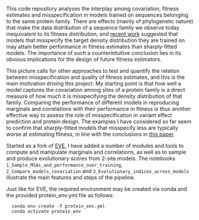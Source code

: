 This code repository analyses the interplay among covariation, fitness estimates and misspecification in models trained on sequences belonging to the same protein family. There are effects (mainly of phylogenetic nature) that make the data distribution of a sequence family we observe today inequivalent to its fitness distribution, and [recent work](https://www.biorxiv.org/content/10.1101/2022.01.29.478324v2) suggested that models that misspecify the target density distribution they are trained on may attain better performance in fitness estimates than sharply-fitted models. The importance of such a counterintuitive conclusion lies in its obvious implications for the design of future fitness estimators.

This picture calls for other approaches to test and quantify the relation between misspecification and quality of fitness estimates, and this is the main motivation driving this project. My starting point is that how well a model captures the covariation among sites of a protein family is a direct measure of how much it is misspecifying the density distribution of that family. Comparing the performance of different models in reproducing marginals and correlations with their performance in fitness is thus another effective way to assess the role of misspecification in variant effect prediction and protein design. The examples I have considered so far seem to confirm that sharply-fitted models that misspecify less are typically worse at estimating fitness, in line with the conclusions in [this paper](https://www.biorxiv.org/content/10.1101/2022.01.29.478324v2).

Started as a fork of [EVE](https://github.com/OATML-Markslab/EVE), I have added a number of modules and tools to compute and manipulate marginals and correlations, as well as to sample and produce evolutionary scores from 2-site models. The notebooks `1_Sample_MSAs_and_performance_over_training`, `2_Compare_models_covariation` and `3_Evolutionary_indices_across_models` illustrate the main features and steps of the pipeline.

Just like for EVE, the required environment may be created via conda and the provided protein_env.yml file as follows:
```
  conda env create -f protein_env.yml
  conda activate protein_env
```
 



